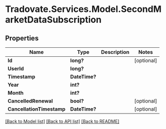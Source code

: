 # Tradovate.Services.Model.SecondMarketDataSubscription
## Properties

Name | Type | Description | Notes
------------ | ------------- | ------------- | -------------
**Id** | **long?** |  | [optional] 
**UserId** | **long?** |  | 
**Timestamp** | **DateTime?** |  | 
**Year** | **int?** |  | 
**Month** | **int?** |  | 
**CancelledRenewal** | **bool?** |  | [optional] 
**CancellationTimestamp** | **DateTime?** |  | [optional] 

[[Back to Model list]](../README.md#documentation-for-models) [[Back to API list]](../README.md#documentation-for-api-endpoints) [[Back to README]](../README.md)

